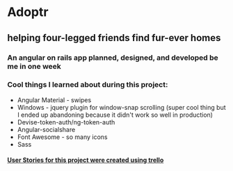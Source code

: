 # Adoptr
## helping four-legged friends find fur-ever homes

### An angular on rails app planned, designed, and developed be me in one week

### Cool things I learned about during this project:
- Angular Material - swipes
- Windows - jquery plugin for window-snap scrolling (super cool thing but I ended up abandoning because it didn't work so well in production)
- Devise-token-auth/ng-token-auth
- Angular-socialshare
- Font Awesome - so many icons
- Sass

#### [User Stories for this project were created using trello](https://trello.com/b/1vpRsyma/adoptr)

